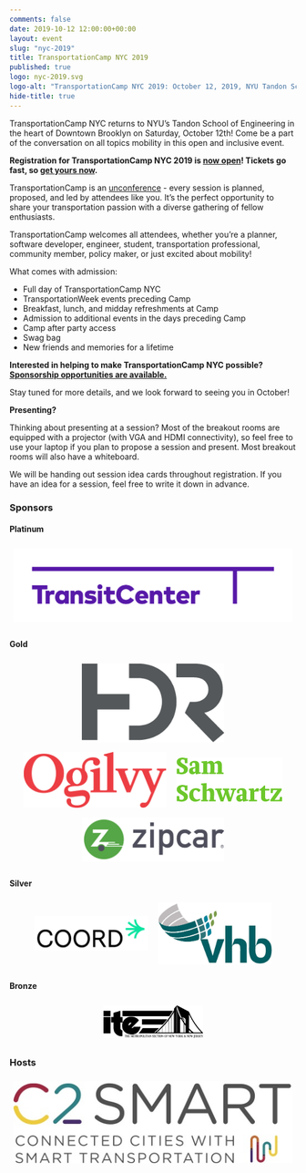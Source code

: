 ```yaml
---
comments: false
date: 2019-10-12 12:00:00+00:00
layout: event
slug: "nyc-2019"
title: TransportationCamp NYC 2019
published: true
logo: nyc-2019.svg
logo-alt: "TransportationCamp NYC 2019: October 12, 2019, NYU Tandon School of Engineering"
hide-title: true
---
```


TransportationCamp NYC returns to NYU’s Tandon School of Engineering in the heart of Downtown Brooklyn on Saturday, October 12th! Come be a part of the conversation on all topics mobility in this open and inclusive event. 

**Registration for TransportationCamp NYC 2019 is [now open](https://www.eventbrite.com/e/transportationcamp-nyc-2019-registration-71015712909?aff=web)! Tickets go fast, so [get yours now](https://www.eventbrite.com/e/transportationcamp-nyc-2019-registration-71015712909?aff=web).**

TransportationCamp is an [unconference](https://en.wikipedia.org/wiki/Unconference) - every session is planned, proposed, and led by attendees like you. It’s the perfect opportunity to share your transportation passion with a diverse gathering of fellow enthusiasts. 

TransportationCamp welcomes all attendees, whether you’re a planner, software developer, engineer, student, transportation professional, community member, policy maker, or just excited about mobility!

What comes with admission:

* Full day of TransportationCamp NYC
* TransportationWeek events preceding Camp
* Breakfast, lunch, and midday refreshments at Camp
* Admission to additional events in the days preceding Camp
* Camp after party access
* Swag bag
* New friends and memories for a lifetime

**Interested in helping to make TransportationCamp NYC possible? [Sponsorship opportunities are available.](SponsorshipTransportationCampNYC.pdf)**

Stay tuned for more details, and we look forward to seeing you in October!

**Presenting?**

Thinking about presenting at a session? Most of the breakout rooms are equipped with a projector (with VGA and HDMI connectivity), so feel free to use your laptop if you plan to propose a session and present.  Most breakout rooms will also have a whiteboard.

We will be handing out session idea cards throughout registration. If you have an idea for a session, feel free to write it down in advance.

### Sponsors


#### Platinum

<div class="sponsors platinum">
<div class="sponsor"><a href="https://transitcenter.org/"><img src="sponsors/platinum/transitcenter.png" alt="TransitCenter"></a></div>

</div>

#### Gold

<div class="sponsors gold">
<div class="sponsor"><a href="https://www.hdrinc.com/home"><img src="sponsors/gold/hdr.png" alt="HDR"></a></div>
<div class="sponsor"><a href="https://www.ogilvy.com"><img src="sponsors/gold/ogilvy.png" alt="Ogilvy"></a></div>
<div class="sponsor"><a href="http://samschwartz.com/"><img src="sponsors/gold/samschwartz.png" alt="Sam Schwartz Engineering"></a></div>
<div class="sponsor"><a href="https://www.zipcar.com/"><img src="sponsors/gold/zipcar.png" alt="Zipcar"></a></div>

</div>

#### Silver

<div class="sponsors silver">
<div class="sponsor"><a href="https://www.coord.co"><img src="sponsors/silver/coord.png" alt="Coord"></a></div>
<div class="sponsor"><a href="https://www.vhb.com/Pages/home.aspx"><img src="sponsors/silver/vhb.jpg" alt="VHB"></a></div>
</div>

#### Bronze

<div class="sponsors bronze">
<div class="sponsor"><a href="https://ite-metsection.org/"><img src="sponsors/bronze/ite.png" alt="ITE Met Section"></a></div>
</div>

### Hosts

<div class="sponsors">
<div class="sponsor"><a href="http://c2smart.engineering.nyu.edu/"><img src="hosts/c2smart.jpg" alt="Connected Cities for Smart Mobility toward Accessible and Resilient Transportation (C2SMART)"></a></div>
</div>


<style type="text/css">
.sponsors {
  text-align: center;
}

.sponsor {
  display: inline-block;
  padding: 0.5em;
  vertical-align: middle;
}

.platinum .sponsor {
  max-width: 600px;
}

.gold .sponsor {
  max-width: 250px;
}

.silver .sponsor {
  max-width: 200px;
}

.bronze .sponsor {
  max-width: 175px;
}
</style>
